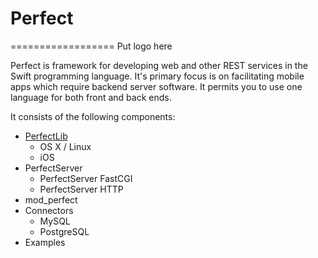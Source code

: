 # Perfect
==================
Put logo here

Perfect is framework for developing web and other REST services in the Swift programming language. It's primary focus is on facilitating mobile apps which require backend server software. It permits you to use one language for both front and back ends.

It consists of the following components:

* [PerfectLib](PerfectLib/#perfectlib)
	* OS X / Linux
	* iOS
* PerfectServer
	* PerfectServer FastCGI
	* PerfectServer HTTP
* mod_perfect
* Connectors
	* MySQL
	* PostgreSQL
* Examples



